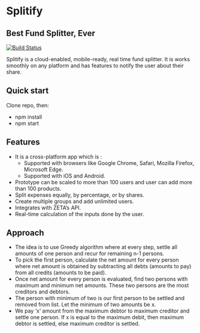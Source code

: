 # Splitify
## Best Fund Splitter, Ever


[![Build Status](https://travis-ci.org/joemccann/dillinger.svg?branch=master)](https://travis-ci.org/joemccann/dillinger)

Splitify is a cloud-enabled, mobile-ready, real time fund splitter. It is works smoothly on any platform and has features to notify the user about their share.

## Quick start

Clone repo, then:
- npm install
- npm start


## Features
- It is a cross-platform app which is :
  - Supported with browsers like Google Chrome, Safari, Mozilla Firefox, Microsoft Edge.
  - Supported with iOS and Android.
- Prototype can be scaled to more than 100 users and user can add more than 100 products.
- Split expenses equally, by percentage, or by shares.
- Create multiple groups and add unlimited users.
- Integrates with ZETA’s API.
- Real-time calculation of the inputs done by the user.


## Approach
- The idea is to use Greedy algorithm where at every step, settle all amounts of one person and recur for remaining n-1 persons. 
- To pick the first person, calculate the net amount for every person where net amount is obtained by subtracting all debts (amounts to pay) from all credits (amounts to be paid).
- Once net amount for every person is evaluated, find two persons with maximum and minimum net amounts. These two persons are the most creditors and debtors.
- The person with minimum of two is our first person to be settled and removed from list. Let the minimum of two amounts be x. 
- We pay ‘x’ amount from the maximum debtor to maximum creditor and settle one person. If x is equal to the maximum debit, then maximum debtor is settled, else maximum creditor is settled.
